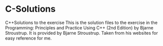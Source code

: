 # C-Solutions
C++Solutions to the exercise
This is the solution files to the exercise in the Programming: Principles and Practice Using C++ (2nd Edition) by Bjarne Stroustrup. 
It is provided by Bjarne Stroustrup.
Taken from his websites for easy reference for me.
